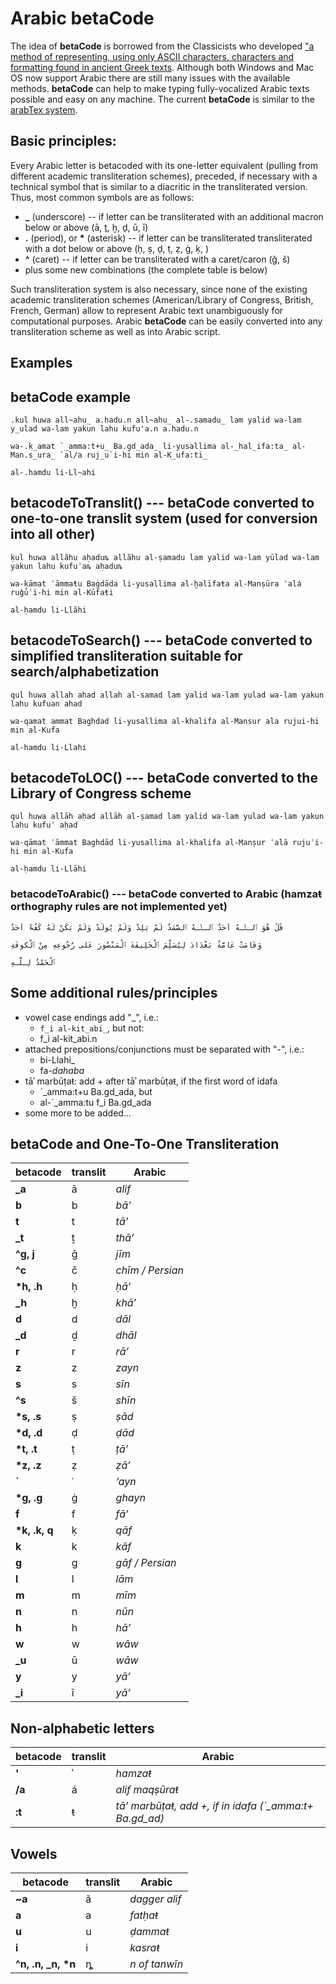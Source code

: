 # Arabic betaCode

The idea of **betaCode** is borrowed from the Classicists who developed ["a method of representing, using only ASCII characters, characters and formatting found in ancient Greek texts](http://en.wikipedia.org/wiki/Beta_Code). Although both Windows and Mac OS now support Arabic there are still many issues with the available methods. **betaCode** can help to make typing fully-vocalized Arabic texts possible and easy on any machine. The current **betaCode** is similar to the [arabTex system](http://www2.informatik.uni-stuttgart.de/ivi/bs/research/arab_e.htm). 

## Basic principles:
Every Arabic letter is betacoded with its one-letter equivalent (pulling from different academic transliteration schemes),
preceded, if necessary with a technical symbol that is similar to a diacritic in the transliterated version. Thus, most common symbols are as follows:

* **\_** (underscore) -- if letter can be transliterated with an additional macron below or above (ā, ṯ, ḫ, ḏ, ū, ī)
* **.** (period), or  <b>\*</b> (asterisk) -- if letter can be transliterated transliterated with a dot below or above (ḥ, ṣ, ḍ, ṭ, ẓ, ġ, ḳ, )
* **^** (caret) -- if letter can be transliterated with a caret/caron (ǧ, š)
* plus some new combinations (the complete table is below)

Such transliteration system is also necessary, since none of the existing academic transliteration schemes (American/Library of Congress, British, French, German) allow to represent Arabic text unambiguously for computational purposes. Arabic **betaCode** can be easily converted into any transliteration scheme as well as into Arabic script.

## Examples 

## betaCode example
```
.kul huwa all~ahu_ a.hadu.n all~ahu_ al-.samadu_ lam yalid wa-lam y_ulad wa-lam yakun lahu kufu'a.n a.hadu.n

wa-.k_amat `_amma:t+u_ Ba.gd_ada_ li-yusallima al-_hal_ifa:ta_ al-Man.s_ura_ `al/a ruj_u`i-hi min al-K_ufa:ti_

al-.hamdu li-Ll~ahi 
```


## betacodeToTranslit() --- betaCode converted to one-to-one translit system (used for conversion into all other)
```
ḳul huwa allãhu aḥaduȵ allãhu al-ṣamadu lam yalid wa-lam yūlad wa-lam yakun lahu kufuʾaȵ aḥaduȵ

wa-ḳāmat ʿāmmaŧu Baġdāda li-yusallima al-ḫalīfaŧa al-Manṣūra ʿalá ruǧūʿi-hi min al-Kūfaŧi

al-ḥamdu li-Llãhi
```

## betacodeToSearch() --- betaCode converted to simplified transliteration suitable for search/alphabetization
```
qul huwa allah ahad allah al-samad lam yalid wa-lam yulad wa-lam yakun lahu kufuan ahad

wa-qamat ammat Baghdad li-yusallima al-khalifa al-Mansur ala rujui-hi min al-Kufa

al-hamdu li-Llahi
```

## betacodeToLOC() --- betaCode converted to the Library of Congress scheme
```
qul huwa allāh aḥad allāh al-ṣamad lam yalid wa-lam yulad wa-lam yakun lahu kufuʾ aḥad

wa-qāmat ʿāmmat Baghdād li-yusallima al-khalifa al-Manṣur ʿalā rujuʿi-hi min al-Kufa

al-ḥamdu li-Llāhi
```

### betacodeToArabic() --- betaCode converted to Arabic (hamzaŧ orthography rules are not implemented yet)
```
قُلْ هُوَ ﭐلـلّٰـهُ أَحَدٌ ﭐلـلّٰـهُ ﭐلصَّمَدُ لَمْ يَلِدْ وَلَمْ يُولَدْ وَلَمْ يَكُنْ لَهُ كُفُءً أَحَدٌ

وَقَامَتْ عَامَّةُ بَغْدَادَ لِيُسَلِّمَ ﭐلْخَلِيفَةَ ﭐلْمَنْصُورَ عَلى رُجُوعِهِ مِنْ ﭐلْكوفَةِ

ﭐلْحَمْدُ لِـلّٰـهِ
```

## Some additional rules/principles

* vowel case endings add "_", i.e.:
	* ``` f_i al-kit_abi_ ```, but not:
	* f_i al-kit_abi.n
* attached prepositions/conjunctions must be separated with "-", i.e.:
	* bi-Llahi_
	* fa-_dahaba_
* tāʾ marbūṭaŧ: add + after tāʾ marbūṭaŧ, if the first word of idafa
	* `_amma:t+u Ba.gd_ada, but
	* al-`_amma:tu f_i Ba.gd_ada
* some more to be added...


## betaCode and One-To-One Transliteration

| betacode | translit | Arabic |
|----------|-----------------|---------------|
| **\_a** | ā | *alif* |
| **b** | b | *bā’* |
| **t** | t | *tā’* |
| **\_t** | ṯ | *thā’* |
| **^g, j** | ǧ | *jīm* |
| **^c** | č | *chīm / Persian* |
| **\*h, .h** | ḥ | *ḥā’* |
| **\_h** | ḫ | *khā’* |
| **d** | d | *dāl* |
| **\_d** | ḏ | *dhāl* |
| **r** | r | *rā’* |
| **z** | z | *zayn* |
| **s** | s | *sīn* |
| **^s** | š | *shīn* |
| **\*s, .s** | ṣ | *ṣād* |
| **\*d, .d** | ḍ | *ḍād* |
| **\*t, .t** | ṭ | *ṭā’* |
| **\*z, .z** | ẓ | *ẓā’* |
| **`** | ʿ | *‘ayn* |
| **\*g, .g** | ġ | *ghayn* |
| **f** | f | *fā’* |
| **\*k, .k, q** | ḳ | *qāf* |
| **k** | k | *kāf* |
| **g** | g | *gāf / Persian* |
| **l** | l | *lām* |
| **m** | m | *mīm* |
| **n** | n | *nūn* |
| **h** | h | *hā’* |
| **w** | w | *wāw* |
| **\_u** | ū | *wāw* |
| **y** | y | *yā’* |
| **\_i** | ī | *yā’* |


## Non-alphabetic letters

| **betacode** | translit | Arabic |
|----------|-----------------|---------------|
| **'** | ʾ | *hamzaŧ* |
| **/a** | á | *alif maqṣūraŧ* |
| **:t** | ŧ | *tā’ marbūṭaŧ, add +, if in idafa (`\_amma:t+ Ba.gd\_ad)* |

## Vowels

| **betacode** | translit | Arabic |
|----------|-----------------|---------------|
| **~a** | ã | *dagger alif* |
| **a** | a | *fatḥaŧ* |
| **u** | u | *ḍammaŧ* |
| **i** | i | *kasraŧ* |
| **^n, .n, \_n, \*n** | ȵ | *n of tanwīn* |
